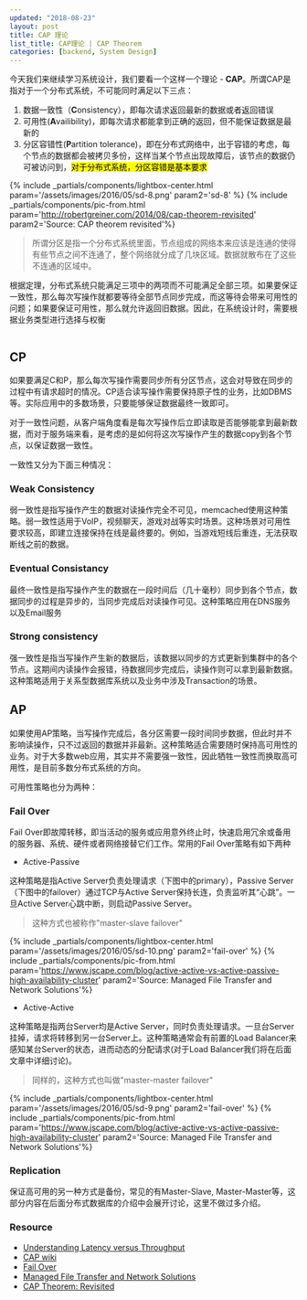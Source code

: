 ```yaml
---
updated: "2018-08-23"
layout: post
title: CAP 理论
list_title: CAP理论 | CAP Theorem
categories: [backend, System Design]
---
```


今天我们来继续学习系统设计，我们要看一个这样一个理论 - **CAP**。所谓CAP是指对于一个分布式系统，不可能同时满足以下三点：

1. 数据一致性（**C**onsistency），即每次请求返回最新的数据或者返回错误
2. 可用性(**A**vailibility)，即每次请求都能拿到正确的返回，但不能保证数据是最新的
3. 分区容错性(**P**artition tolerance)，即在分布式网络中，出于容错的考虑，每个节点的数据都会被拷贝多份，这样当某个节点出现故障后，该节点的数据仍可被访问到，<mark>对于分布式系统，分区容错是基本要求</mark>

{% include _partials/components/lightbox-center.html param='/assets/images/2016/05/sd-8.png' param2='sd-8' %}
{% include _partials/components/pic-from.html param='http://robertgreiner.com/2014/08/cap-theorem-revisited' param2='Source: CAP theorem revisited'%}

> 所谓分区是指一个分布式系统里面，节点组成的网络本来应该是连通的使得有些节点之间不连通了，整个网络就分成了几块区域。数据就散布在了这些不连通的区域中。

根据定理，分布式系统只能满足三项中的两项而不可能满足全部三项。如果要保证一致性，那么每次写操作就都要等待全部节点同步完成，而这等待会带来可用性的问题；如果要保证可用性，那么就允许返回旧数据。因此，在系统设计时，需要根据业务类型进行选择与权衡

<img scr="{{site.baseurl}}/assets/images/2016/06/cap.png" class="md-img-center" width="80%">


## CP 

如果要满足C和P，那么每次写操作需要同步所有分区节点，这会对导致在同步的过程中有请求超时的情况。CP适合读写操作需要保持原子性的业务，比如DBMS等。实际应用中的多数场景，只要能够保证数据最终一致即可。

对于一致性问题，从客户端角度看是每次写操作后立即读取是否能够能拿到最新数据，而对于服务端来看，是考虑的是如何将这次写操作产生的数据copy到各个节点，以保证数据一致性。

一致性又分为下面三种情况：

### Weak Consistency

弱一致性是指写操作产生的数据对读操作完全不可见，memcached使用这种策略。弱一致性适用于VoIP，视频聊天，游戏对战等实时场景。这种场景对可用性要求较高，即建立连接保持在线是最终要的。例如，当游戏短线后重连，无法获取断线之前的数据。

### Eventual Consistancy

最终一致性是指写操作产生的数据在一段时间后（几十毫秒）同步到各个节点，数据同步的过程是异步的，当同步完成后对读操作可见。这种策略应用在DNS服务以及Email服务

### Strong consistency

强一致性是指当写操作产生新的数据后，该数据以同步的方式更新到集群中的各个节点。这期间内读操作会报错，待数据同步完成后，读操作则可以拿到最新数据。这种策略适用于关系型数据库系统以及业务中涉及Transaction的场景。

## AP

如果使用AP策略，当写操作完成后，各分区需要一段时间同步数据，但此时并不影响读操作，只不过返回的数据并非最新。这种策略适合需要随时保持高可用性的业务。对于大多数web应用，其实并不需要强一致性，因此牺牲一致性而换取高可用性，是目前多数分布式系统的方向。

可用性策略也分为两种：

### Fail Over

Fail Over即故障转移，即当活动的服务或应用意外终止时，快速启用冗余或备用的服务器、系统、硬件或者网络接替它们工作。常用的Fail Over策略有如下两种

- Active-Passive

这种策略是指Active Server负责处理请求（下图中的primary），Passive Server（下图中的failover）通过TCP与Active Server保持长连，负责监听其“心跳”。一旦Active Server心跳中断，则启动Passive Server。

> 这种方式也被称作"master-slave failover"

{% include _partials/components/lightbox-center.html param='/assets/images/2016/05/sd-10.png' param2='fail-over' %}
{% include _partials/components/pic-from.html param='https://www.jscape.com/blog/active-active-vs-active-passive-high-availability-cluster' param2='Source: Managed File Transfer and Network Solutions'%}

-  Active-Active

这种策略是指两台Server均是Active Server，同时负责处理请求。一旦台Server挂掉，请求将转移到另一台Server上。这种策略通常会有前置的Load Balancer来感知某台Server的状态，进而动态的分配请求(对于Load Balancer我们将在后面文章中详细讨论)。

> 同样的，这种方式也叫做"master-master failover"

{% include _partials/components/lightbox-center.html param='/assets/images/2016/05/sd-9.png' param2='fail-over' %}
{% include _partials/components/pic-from.html param='https://www.jscape.com/blog/active-active-vs-active-passive-high-availability-cluster' param2='Source: Managed File Transfer and Network Solutions'%}

### Replication

保证高可用的另一种方式是备份，常见的有Master-Slave, Master-Master等，这部分内容在后面分布式数据库的介绍中会展开讨论，这里不做过多介绍。

### Resource

- [Understanding Latency versus Throughput](https://community.cadence.com/cadence_blogs_8/b/sd/posts/understanding-latency-vs-throughput)
- [CAP wiki](https://zh.wikipedia.org/wiki/CAP%E5%AE%9A%E7%90%86)
- [Fail Over](https://zh.wikipedia.org/wiki/%E6%95%85%E9%9A%9C%E8%BD%AC%E7%A7%BB)
- [Managed File Transfer and Network Solutions](https://www.jscape.com/blog/active-active-vs-active-passive-high-availability-cluster)
- [CAP Theorem: Revisited](http://robertgreiner.com/2014/08/cap-theorem-revisited/)
